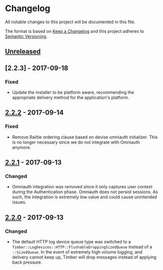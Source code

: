 # Changelog

All notable changes to this project will be documented in this file.

The format is based on [Keep a Changelog](http://keepachangelog.com/en/1.0.0/)
and this project adheres to [Semantic Versioning](http://semver.org/spec/v2.0.0.html).

## [Unreleased]

## [2.2.3] - 2017-09-18

### Fixed

  - Update the installer to be platform aware, recommending the appropriate delivery method
    for the application's platform.


## [2.2.2] - 2017-09-14

### Fixed

  - Remove Railtie ordering clause based on devise omniauth initializer. This is no longer
    necessary since we do not integrate with Omniauth anymore.

## [2.2.1] - 2017-09-13

### Changed

  - Omniauth integration was removed since it only captures user context during the Authentication
    phase. Omniauth does not persist sessions. As such, the integration is extremely low value
    and could cause unintended issues.

## [2.2.0] - 2017-09-13

### Changed

  - The default HTTP log device queue type was switched to a
    `Timber::LogDevices::HTTP::FlushableDroppingSizedQueue` instead of a `::SizedQueue`. In the
    event of extremely high volume logging, and delivery cannot keep up, Timber will drop messages
    instead of applying back pressure.


[Unreleased]: https://github.com/timberio/timber-ruby/compare/v2.2.3...HEAD
[2.2.2]: https://github.com/timberio/timber-ruby/compare/v2.2.2...v2.2.3
[2.2.2]: https://github.com/timberio/timber-ruby/compare/v2.2.1...v2.2.2
[2.2.1]: https://github.com/timberio/timber-ruby/compare/v2.2.0...v2.2.1
[2.2.0]: https://github.com/timberio/timber-ruby/compare/v2.1.10...v2.2.0
